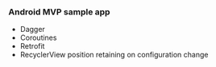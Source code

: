 ### Android MVP sample app
* Dagger
* Coroutines
* Retrofit
* RecyclerView position retaining on configuration change
